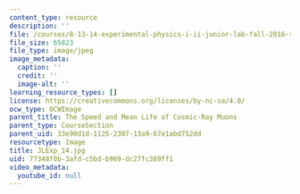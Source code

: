 ```yaml
---
content_type: resource
description: ''
file: /courses/8-13-14-experimental-physics-i-ii-junior-lab-fall-2016-spring-2017/77348f0b3afdc5bdb969dc27fc389ff1_JLExp_14.jpg
file_size: 65823
file_type: image/jpeg
image_metadata:
  caption: ''
  credit: ''
  image-alt: ''
learning_resource_types: []
license: https://creativecommons.org/licenses/by-nc-sa/4.0/
ocw_type: OCWImage
parent_title: The Speed and Mean Life of Cosmic-Ray Muons
parent_type: CourseSection
parent_uid: 33e90d1d-1125-2307-13a9-67e1abd752dd
resourcetype: Image
title: JLExp_14.jpg
uid: 77348f0b-3afd-c5bd-b969-dc27fc389ff1
video_metadata:
  youtube_id: null
---
```

